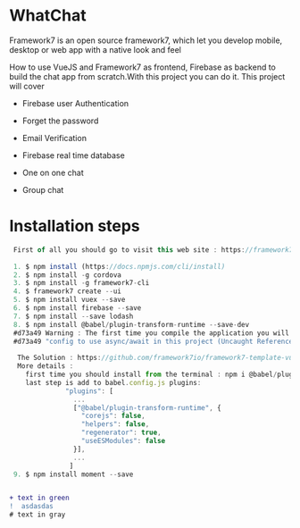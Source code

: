 # WhatChat
 
Framework7 is an open source framework7, which let you develop mobile, desktop or web app with a native look and feel

How to use VueJS and Framework7 as frontend, Firebase as backend to build the chat app from scratch.With this project you can do it.
This project will cover 

* Firebase user Authentication

* Forget the password

* Email Verification

* Firebase real time database

* One on one chat

* Group chat

# Installation steps

```javascript
 First of all you should go to visit this web site : https://framework7.io/cli/
 
 1. $ npm install (https://docs.npmjs.com/cli/install)
 2. $ npm install -g cordova
 3. $ npm install -g framework7-cli
 4. $ framework7 create --ui
 5. $ npm install vuex --save
 6. $ npm install firebase --save
 7. $ npm install --save lodash
 8. $ npm install @babel/plugin-transform-runtime --save-dev
 #d73a49 Warning : The first time you compile the application you will receive the following error :
 #d73a49 "config to use async/await in this project (Uncaught ReferenceError: regeneratorRuntime is not defined)"
  
  The Solution : https://github.com/framework7io/framework7-template-vue-webpack/issues/71
  More details : 
    first time you should install from the terminal : npm i @babel/plugin-transform-runtime --save-dev
    last step is add to babel.config.js plugins: 
              "plugins": [
                ...
                ["@babel/plugin-transform-runtime", {
                  "corejs": false,
                  "helpers": false,
                  "regenerator": true,
                  "useESModules": false
                }],
                ...
               ]
 9. $ npm install moment --save
```
 ```diff

+ text in green
!  asdasdas
# text in gray
```

